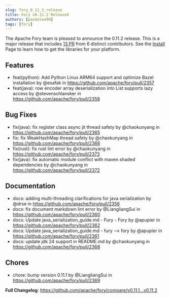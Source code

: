 ```yaml
---
slug: fory_0_11_2_release
title: Fory v0.11.2 Released
authors: [pandalee99]
tags: [fory]
---
```


The Apache Fory team is pleased to announce the 0.11.2 release. This is a major release that includes [13 PR](https://github.com/apache/fory/compare/v0.11.1...v0.11.2-rc1) from 6 distinct contributors. See the [Install](https://fury.apache.org/docs/docs/start/install) Page to learn how to get the libraries for your platform.

## Features

- feat(python): Add Python Linux ARM64 support and optimize Bazel installation by @esafak in https://github.com/apache/fory/pull/2357
- feat(java): row encoder array deserialization into List supports lazy access by @stevenschlansker in https://github.com/apache/fory/pull/2358

## Bug Fixes

- fix(java): fix register class async jit thread safety by @chaokunyang in https://github.com/apache/fory/pull/2365
- fix: fix WeakHashMap thread safety by @chaokunyang in https://github.com/apache/fory/pull/2366
- fix(rust): fix rust lint error by @chaokunyang in https://github.com/apache/fory/pull/2373
- fix(java): fix automatic module conflict with maven shaded dependencies by @chaokunyang in https://github.com/apache/fory/pull/2372

## Documentation

- docs: adding multi-threading clarifications for java serialization by @drse in https://github.com/apache/fory/pull/2356
- docs: fix document markdown lint error by @LiangliangSui in https://github.com/apache/fory/pull/2360
- docs: Update java_serialization_guide.md - Fury - Fory by @apupier in https://github.com/apache/fory/pull/2362
- docs: Update java_serialization_guide.md - fury --> fory by @apupier in https://github.com/apache/fory/pull/2361
- docs: update jdk 24 support in README.md by @chaokunyang in https://github.com/apache/fory/pull/2368

## Chores

- chore: bump version 0.11.1 by @LiangliangSui in https://github.com/apache/fory/pull/2369

**Full Changelog**: https://github.com/apache/fory/compare/v0.11.1...v0.11.2
